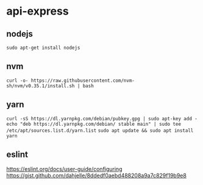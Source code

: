 # api-express

## nodejs

`sudo apt-get install nodejs`

## nvm

`curl -o- https://raw.githubusercontent.com/nvm-sh/nvm/v0.35.1/install.sh | bash`

## yarn

`curl -sS https://dl.yarnpkg.com/debian/pubkey.gpg | sudo apt-key add -`
`echo "deb https://dl.yarnpkg.com/debian/ stable main" | sudo tee /etc/apt/sources.list.d/yarn.list`
`sudo apt update && sudo apt install yarn`

## eslint

https://eslint.org/docs/user-guide/configuring
https://gist.github.com/dahjelle/8ddedf0aebd488208a9a7c829f19b9e8
